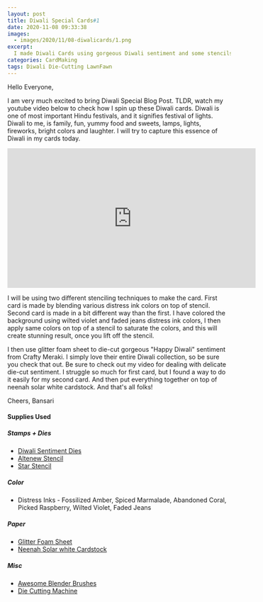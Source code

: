 ```yaml
---
layout: post
title: Diwali Special Cards#1
date: 2020-11-08 09:33:38
images: 
  - images/2020/11/08-diwalicards/1.png
excerpt:
  I made Diwali Cards using gorgeous Diwali sentiment and some stencils
categories: CardMaking
tags: Diwali Die-Cutting LawnFawn 
---
```


Hello Everyone,

I am very much excited to bring Diwali Special Blog Post. TLDR, watch my youtube video below to check how I spin up these Diwali cards.
Diwali is one of most important Hindu festivals, and it signifies festival of lights. Diwali to me, is family, fun, yummy food and sweets, lamps, lights, fireworks, bright colors and laughter. I will try to capture this essence of Diwali in my cards today.  

<iframe width="560" height="315" src="https://www.youtube.com/embed/wq6V4tnFQ6Q" frameborder="0" allow="accelerometer; autoplay; clipboard-write; encrypted-media; gyroscope; picture-in-picture" allowfullscreen></iframe>

I will be using two different stenciling techniques to make the card. First card is made by blending various distress ink colors on top of stencil. Second card is made in a bit different way than the first. I have colored the background using wilted violet and faded jeans distress ink colors, I then apply same colors on top of a stencil to saturate the colors, and this will create stunning result, once you lift off the stencil.

I then use glitter foam sheet to die-cut gorgeous "Happy Diwali" sentiment from Crafty Meraki. I simply love their entire Diwali collection, so be sure you check that out. Be sure to check out my video for dealing with delicate die-cut sentiment. I struggle so much for first card, but I found a way to do it easily for my second card. And then put everything together on top of neenah solar white cardstock. And that's all folks!

Cheers,
Bansari

#### Supplies Used
##### Stamps + Dies
 - [Diwali Sentiment Dies](!https://craftymeraki.com/products/happy-diwali-word-die?variant=32913260511322)
 - [Altenew Stencil](!https://altenew.com/products/halftone-stencil)
 - [Star Stencil](!https://www.scrapbook.com/store/ecp-rem208034.html?w=echo+park+remember+the+magic)

##### Color
 - Distress Inks - Fossilized Amber, Spiced Marmalade, Abandoned Coral, Picked Raspberry, Wilted Violet, Faded Jeans

##### Paper
 - [Glitter Foam Sheet](!https://bityl.co/4Pll)
 - [Neenah Solar white Cardstock](!https://www.joann.com/classic-crest-250-pk-8.5x11-cardstocks-solar-white/15722937.html)

##### Misc
 - [Awesome Blender Brushes](!https://amz.run/3w88)
 - [Die Cutting Machine](!https://www.amazon.com/Sizzix-660425-Machine-8-Inch-White/dp/B00R50G34U) 
 